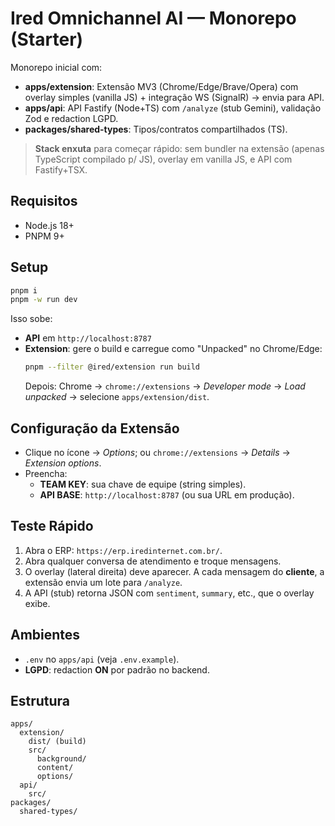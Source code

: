 # Ired Omnichannel AI — Monorepo (Starter)

Monorepo inicial com:
- **apps/extension**: Extensão MV3 (Chrome/Edge/Brave/Opera) com overlay simples (vanilla JS) + integração WS (SignalR) → envia para API.
- **apps/api**: API Fastify (Node+TS) com `/analyze` (stub Gemini), validação Zod e redaction LGPD.
- **packages/shared-types**: Tipos/contratos compartilhados (TS).

> **Stack enxuta** para começar rápido: sem bundler na extensão (apenas TypeScript compilado p/ JS), overlay em vanilla JS, e API com Fastify+TSX.

## Requisitos
- Node.js 18+
- PNPM 9+

## Setup
```bash
pnpm i
pnpm -w run dev
```
Isso sobe:
- **API** em `http://localhost:8787`
- **Extension**: gere o build e carregue como "Unpacked" no Chrome/Edge:
  ```bash
  pnpm --filter @ired/extension run build
  ```
  Depois: Chrome → `chrome://extensions` → *Developer mode* → *Load unpacked* → selecione `apps/extension/dist`.

## Configuração da Extensão
- Clique no ícone → *Options*; ou `chrome://extensions` → *Details* → *Extension options*.
- Preencha:
  - **TEAM KEY**: sua chave de equipe (string simples).
  - **API BASE**: `http://localhost:8787` (ou sua URL em produção).

## Teste Rápido
1. Abra o ERP: `https://erp.iredinternet.com.br/`.
2. Abra qualquer conversa de atendimento e troque mensagens.
3. O overlay (lateral direita) deve aparecer. A cada mensagem do **cliente**, a extensão envia um lote para `/analyze`.
4. A API (stub) retorna JSON com `sentiment`, `summary`, etc., que o overlay exibe.

## Ambientes
- `.env` no `apps/api` (veja `.env.example`).
- **LGPD**: redaction **ON** por padrão no backend.

## Estrutura
```
apps/
  extension/
    dist/ (build)
    src/
      background/
      content/
      options/
  api/
    src/
packages/
  shared-types/
```
